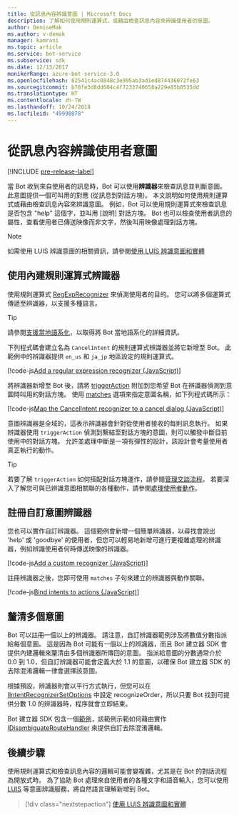 ```yaml
---
title: 從訊息內容辨識意圖 | Microsoft Docs
description: 了解如何使用規則運算式，或藉由檢查訊息內容來辨識使用者的意圖。
author: DeniseMak
ms.author: v-demak
manager: kamrani
ms.topic: article
ms.service: bot-service
ms.subservice: sdk
ms.date: 12/13/2017
monikerRange: azure-bot-service-3.0
ms.openlocfilehash: 82541c4ac0848c3e995ab3ad1ed874436072fe63
ms.sourcegitcommit: b78fe3d8dd604c4f7233740658a229e85b8535dd
ms.translationtype: HT
ms.contentlocale: zh-TW
ms.lasthandoff: 10/24/2018
ms.locfileid: "49998078"
---
```

# <a name="recognize-user-intent-from-message-content"></a>從訊息內容辨識使用者意圖

[!INCLUDE [pre-release-label](../includes/pre-release-label-v3.md)]

當 Bot 收到來自使用者的訊息時，Bot 可以使用**辨識器**來檢查訊息並判斷意圖。 此意圖提供一個可叫用的對應 (從訊息到對話方塊)。 本文說明如何使用規則運算式或藉由檢查訊息內容來辨識意圖。 例如，Bot 可以使用規則運算式來檢查訊息是否包含 "help" 這個字，並叫用 [說明] 對話方塊。 Bot 也可以檢查使用者訊息的屬性，查看使用者已傳送映像而非文字，然後叫用映像處理對話方塊。 

> [!NOTE]
> 如需使用 LUIS 辨識意圖的相關資訊，請參閱[使用 LUIS 辨識意圖和實體](bot-builder-nodejs-recognize-intent-luis.md) 


## <a name="use-the-built-in-regular-expression-recognizer"></a>使用內建規則運算式辨識器
使用規則運算式 [RegExpRecognizer][RegExpRecognizer] 來偵測使用者的目的。 您可以將多個運算式傳遞至辨識器，以支援多種語言。 

> [!TIP]
> 請參閱[支援當地語系化](bot-builder-nodejs-localization.md)，以取得將 Bot 當地語系化的詳細資訊。

下列程式碼會建立名為 `CancelIntent` 的規則運算式辨識器並將它新增至 Bot。 此範例中的辨識器提供 `en_us` 和 `ja_jp` 地區設定的規則運算式。 

[!code-js[Add a regular expression recognizer (JavaScript)](../includes/code/node-regex-recognizer.js#addRegexRecognizer)]

將辨識器新增至 Bot 後，請將 [triggerAction][triggerAction] 附加到您希望 Bot 在辨識器偵測到意圖時叫用的對話方塊。 使用 [matches][matches] 選項來指定意圖名稱，如下列程式碼所示：

[!code-js[Map the CancelIntent recognizer to a cancel dialog (JavaScript)](../includes/code/node-regex-recognizer.js#bindCancelDialogToRegexRecognizer)]

意圖辨識器是全域的，這表示辨識器會針對從使用者接收的每則訊息執行。 如果辨識器使用 `triggerAction` 偵測到繫結至對話方塊的意圖，則可以觸發中斷目前使用中的對話方塊。 允許並處理中斷是一項有彈性的設計，該設計會考量使用者真正執行的動作。

> [!TIP] 
> 若要了解 `triggerAction` 如何搭配對話方塊運作，請參閱[管理交談流程](bot-builder-nodejs-manage-conversation-flow.md)。 若要深入了解您可與已辨識意圖相關聯的各種動作，請參閱[處理使用者動作](bot-builder-nodejs-dialog-actions.md)。

## <a name="register-a-custom-intent-recognizer"></a>註冊自訂意圖辨識器
您也可以實作自訂辨識器。 這個範例會新增一個簡單辨識器，以尋找會說出 'help' 或 'goodbye' 的使用者，但您可以輕易地新增可進行更複雜處理的辨識器，例如辨識使用者何時傳送映像的辨識器。 


[!code-js[Add a custom recognizer (JavaScript)](../includes/code/node-howto-recognize-intent.js#addCustomRecognizer)]

註冊辨識器之後，您即可使用 `matches` 子句來建立的辨識器與動作關聯。

[!code-js[Bind intents to actions (JavaScript)](../includes/code/node-howto-recognize-intent.js#bindIntentsToActions)]

## <a name="disambiguate-between-multiple-intents"></a>釐清多個意圖

Bot 可以註冊一個以上的辨識器。 請注意，自訂辨識器範例涉及將數值分數指派給每個意圖。 這是因為 Bot 可能有一個以上的辨識器，而且 Bot 建立器 SDK 會提供內建邏輯來釐清由多個辨識器所傳回的意圖。 指派給意圖的分數通常介於 0.0 到 1.0，但自訂辨識器可能會定義大於 1.1 的意圖，以確保 Bot 建立器 SDK 的去除混淆邏輯一律會選擇該意圖。 

根據預設，辨識器則會以平行方式執行，但您可以在 [IIntentRecognizerSetOptions][IntentRecognizerSetOptions] 中設定 recognizeOrder，所以只要 Bot 找到可提供分數 1.0 的辨識器時，程序就會立即結束。

Bot 建立器 SDK 包含一個[範例][DisambiguationSample]，該範例示範如何藉由實作 [IDisambiguateRouteHandler][IDisambiguateRouteHandler] 來提供自訂去除混淆邏輯。

## <a name="next-steps"></a>後續步驟
使用規則運算式和檢查訊息內容的邏輯可能會變複雜，尤其是在 Bot 的對話流程為開放式時。 為了協助 Bot 處理來自使用者的各種文字和語音輸入，您可以使用 [LUIS][LUIS] 等意圖辨識服務，將自然語言理解新增到 Bot。

> [!div class="nextstepaction"]
> [使用 LUIS 辨識意圖和實體](bot-builder-nodejs-recognize-intent-luis.md)


[LUIS]: https://www.luis.ai/

[triggerAction]: https://docs.botframework.com/en-us/node/builder/chat-reference/classes/_botbuilder_d_.dialog.html#triggeraction

[matches]: https://docs.botframework.com/en-us/node/builder/chat-reference/interfaces/_botbuilder_d_.itriggeractionoptions.html#matches

[node-js-bot-how-to]: bot-builder-nodejs-recognize-intent-luis.md

[LUISAzureDocs]: /azure/cognitive-services/LUIS/Home

[IMessage]: http://docs.botframework.com/en-us/node/builder/chat-reference/interfaces/_botbuilder_d_.imessage

[IntentRecognizerSetOptions]: https://docs.botframework.com/en-us/node/builder/chat-reference/interfaces/_botbuilder_d_.iintentrecognizersetoptions.html

[LuisRecognizer]: https://docs.botframework.com/en-us/node/builder/chat-reference/classes/_botbuilder_d_.luisrecognizer

[LUISSample]: https://aka.ms/v3-js-luisSample

[LUISConcepts]: https://docs.botframework.com/en-us/node/builder/guides/understanding-natural-language/

[DisambiguationSample]: https://aka.ms/v3-js-onDisambiguateRoute

[IDisambiguateRouteHandler]: https://docs.botframework.com/en-us/node/builder/chat-reference/interfaces/_botbuilder_d_.idisambiguateroutehandler.html

[RegExpRecognizer]: https://docs.botframework.com/en-us/node/builder/chat-reference/classes/_botbuilder_d_.regexprecognizer.html

[AlarmBot]: https://aka.ms/v3-js-luisSample
